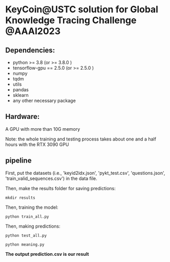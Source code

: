 # KeyCoin@USTC solution for Global Knowledge Tracing Challenge @AAAI2023

## Dependencies:

- python >= 3.8  (or >= 3.8.0 )
- tensorflow-gpu == 2.5.0  (or >= 2.5.0 ) 
- numpy
- tqdm
- utils
- pandas
- sklearn
- any other necessary package
## Hardware:
A GPU with more than 10G memory

Note: the whole training and testing process takes about one and a half hours with the RTX 3090 GPU

## pipeline

First, put the datasets (i.e., 'keyid2idx.json', 'pykt_test.csv', 'questions.json', 'train_valid_sequences.csv') in the data file.

Then, make the results folder for saving predictions:

`mkdir results`


Then, training the model:

`python train_all.py`

Then, making predictions:

`python test_all.py`

`python meaning.py`

**The output prediction.csv is our result**

